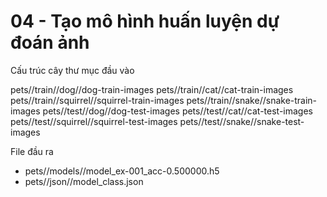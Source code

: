 # 04 - Tạo mô hình huấn luyện dự đoán ảnh

Cấu trúc cây thư mục đầu vào

pets//train//dog//dog-train-images
pets//train//cat//cat-train-images
pets//train//squirrel//squirrel-train-images
pets//train//snake//snake-train-images 
pets//test//dog//dog-test-images
pets//test//cat//cat-test-images
pets//test//squirrel//squirrel-test-images
pets//test//snake//snake-test-images

File đầu ra
- pets//models//model_ex-001_acc-0.500000.h5
- pets//json//model_class.json

